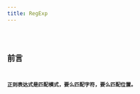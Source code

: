 ```yaml
---
title: RegExp
---
```


<code src='../../../demos/basic/RegExp' />

## 前言

**正则表达式是匹配模式，要么匹配字符，要么匹配位置。**
